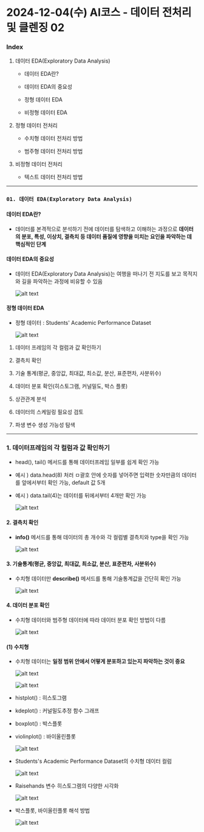 # 2024-12-04(수) AI코스 - 데이터 전처리 및 클렌징 02

### Index

1. 데이터 EDA(Exploratory Data Analysis)

    - 데이터 EDA란?

    - 데이터 EDA의 중요성

    - 정형 데이터 EDA

    - 비정형 데이터 EDA

2. 정형 데이터 전처리

    - 수치형 데이터 전처리 방법

    - 범주형 데이터 전처리 방법

3. 비정형 데이터 전처리

    - 텍스트 데이터 전처리 방법

---

### `01. 데이터 EDA(Exploratory Data Analysis)`

#### 데이터 EDA란?

- 데이터를 본격적으로 분석하기 전에 데이터를 탐색하고 이해하는 과정으로 **데이터의 분포, 특성, 이상치, 결측치 등 데이터 품질에 영향을 미치는 요인을 파악하는 데 핵심적인 단계**

#### 데이터 EDA의 중요성

- 데이터 EDA(Exploratory Data Analysis)는 여행을 떠나기 전 지도를 보고 목적지와 길을 파악하는 과정에 비유할 수 있음

  ![alt text](images/image_26.png)

#### 정형 데이터 EDA

- 정형 데이터 : Students' Academic Performance Dataset

  ![alt text](images/image_27.png)

1. 데이터 프레임의 각 컬럼과 값 확인하기

2. 결측치 확인

3. 기술 통계(평균, 중앙값, 최대값, 최소값, 분산, 표준편차, 사분위수)

4. 데이터 분포 확인(히스토그램, 커널밀도, 박스 플롯)

5. 상관관계 분석

6. 데이터의 스케일링 필요성 검토

7. 파생 변수 생성 가능성 탐색

---

### 1. 데이터프레임의 각 컬럼과 값 확인하기

- head(), tail() 메서드를 통해 데이터프레임 일부를 쉽게 확인 가능

- 예시 ) data.head(8) 처러 ㅁ괄호 안에 숫자를 넣어주면 입력한 숫자만큼의 데이터를 앞에서부터 확인 가능, default 값 5개

- 예시 ) data.tail(4)는 데이터를 뒤에서부터 4개만 확인 가능

  ![alt text](images/image_28.png)

#### 2. 결측치 확인

- **info()** 메서드를 통해 데이터의 총 개수와 각 컬럼별 결측치와 type을 확인 가능

  ![alt text](images/image_29.png)

#### 3. 기술통계(평균, 중앙값, 최대값, 최소값, 분산, 표준편차, 사분위수)

- 수치형 데이터만 **describe()** 메서드를 통해 기술통계값을 간단히 확인 가능

  ![alt text](images/image_30.png)

#### 4. 데이터 분포 확인

- 수치형 데이터와 범주형 데이터에 따라 데이터 분포 확인 방법이 다름

  ![alt text](images/image_31.png)

#### (1) 수치형

- 수치형 데이터는 **일정 범위 안에서 어떻게 분포하고 있는지 파악하는 것이 중요**

  ![alt text](images/image_32.png)

  ![alt text](images/image_33.png)

- histplot() : 히스토그램

- kdeplot() : 커널밀도추정 함수 그래프

- boxplot() : 박스플롯

- violinplot() : 바이올린플롯

  ![alt text](images/image_34.png)

- Students's Academic Performance Dataset의 수치형 데이터 컬럼

  ![alt text](images/image_35.png)

- Raisehands 변수 히스토그램의 다양한 시각화

  ![alt text](images/image_36.png)

- 박스플롯, 바이올린플롯 해석 방법

  ![alt text](images/image_37.png)